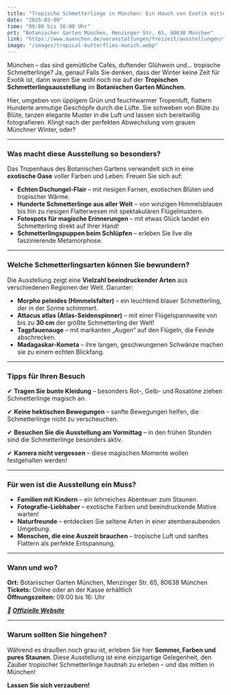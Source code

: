 ```yaml
---
title: "Tropische Schmetterlinge in München: Ein Hauch von Exotik mitten im Winter"
date: "2025-03-09"
time: "09:00 bis 16:00 Uhr"
ort: "Botanischer Garten München, Menzinger Str. 65, 80638 München"
link: "https://www.muenchen.de/veranstaltungen/freizeit/ausstellungen/tropische-schmetterlinge"
image: "/images/tropical-butterflies-munich.webp"
---
```


München – das sind gemütliche Cafés, duftender Glühwein und… tropische Schmetterlinge? Ja, genau! Falls Sie denken, dass der Winter keine Zeit für Exotik ist, dann waren Sie wohl noch nie auf der **Tropischen Schmetterlingsausstellung** im **Botanischen Garten München**.  

Hier, umgeben von üppigem Grün und feuchtwarmer Tropenluft, flattern Hunderte anmutige Geschöpfe durch die Lüfte. Sie schweben von Blüte zu Blüte, tanzen elegante Muster in die Luft und lassen sich bereitwillig fotografieren. Klingt nach der perfekten Abwechslung vom grauen Münchner Winter, oder?

---

### Was macht diese Ausstellung so besonders?  

Das Tropenhaus des Botanischen Gartens verwandelt sich in eine **exotische Oase** voller Farben und Leben. Freuen Sie sich auf:  

- **Echten Dschungel-Flair** – mit riesigen Farnen, exotischen Blüten und tropischer Wärme.  
- **Hunderte Schmetterlinge aus aller Welt** – von winzigen Himmelsblauen bis hin zu riesigen Flatterwesen mit spektakulären Flügelmustern.  
- **Fotospots für magische Erinnerungen** – mit etwas Glück landet ein Schmetterling direkt auf Ihrer Hand!  
- **Schmetterlingspuppen beim Schlüpfen** – erleben Sie live die faszinierende Metamorphose.  

---

### Welche Schmetterlingsarten können Sie bewundern?  

Die Ausstellung zeigt eine **Vielzahl beeindruckender Arten** aus verschiedenen Regionen der Welt. Darunter:  

- **Morpho peleides (Himmelsfalter)** – ein leuchtend blauer Schmetterling, der in der Sonne schimmert.  
- **Attacus atlas (Atlas-Seidenspinner)** – mit einer Flügelspannweite von bis zu **30 cm** der größte Schmetterling der Welt!  
- **Tagpfauenauge** – mit markanten „Augen“ auf den Flügeln, die Feinde abschrecken.  
- **Madagaskar-Kometa** – ihre langen, geschwungenen Schwänze machen sie zu einem echten Blickfang.  

---

### Tipps für Ihren Besuch  

✔ **Tragen Sie bunte Kleidung** – besonders Rot-, Gelb- und Rosatöne ziehen Schmetterlinge magisch an.  

✔ **Keine hektischen Bewegungen** – sanfte Bewegungen helfen, die Schmetterlinge nicht zu verscheuchen.  

✔ **Besuchen Sie die Ausstellung am Vormittag** – in den frühen Stunden sind die Schmetterlinge besonders aktiv.  

✔ **Kamera nicht vergessen** – diese magischen Momente wollen festgehalten werden!  

---

### Für wen ist die Ausstellung ein Muss?  

- **Familien mit Kindern** – ein lehrreiches Abenteuer zum Staunen.  
- **Fotografie-Liebhaber** – exotische Farben und beeindruckende Motive warten!  
- **Naturfreunde** – entdecken Sie seltene Arten in einer atemberaubenden Umgebung.  
- **Menschen, die eine Auszeit brauchen** – tropische Luft und sanftes Flattern als perfekte Entspannung.  

---

### Wann und wo?  

**Ort:** Botanischer Garten München, Menzinger Str. 65, 80638 München  
**Tickets:** Online oder an der Kasse erhältlich  
**Öffnungszeiten:**  09:00 bis 16: Uhr

***🔗 [Offizielle Website](https://www.muenchen.de/veranstaltungen/freizeit/ausstellungen/tropische-schmetterlinge)***  

---

### **Warum sollten Sie hingehen?**  

Während es draußen noch grau ist, erleben Sie hier **Sommer, Farben und pures Staunen**. Diese Ausstellung ist eine einzigartige Gelegenheit, den Zauber tropischer Schmetterlinge hautnah zu erleben – und das mitten in München!  

**Lassen Sie sich verzaubern!**
